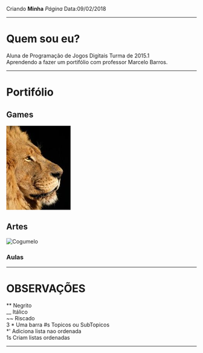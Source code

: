 
Criando **Minha** _Página_ Data:09/02/2018

* * *   

# Quem sou eu?

 Aluna de Programação de Jogos Digitais Turma de 2015.1   
 Aprendendo a fazer um portifólio com professor Marcelo Barros.

* * *   

# Portifólio  

## Games    

[![](leaozao.png)](https://elielton90.github.io/Akili/)

## Artes

![Cogumelo](https://gartic.com.br/imgs/mural/jo/jonny77/super-mario-up-mush-pixel-pixel-art-to-aprendendo-daki-a-pouco-mini-3.png)

### Aulas  

* * *   

# OBSERVAÇÕES

** Negrito  
__ Itálico  
~~ Riscado  
3 * Uma barra
#s Topicos ou SubTopicos  
*' Adiciona lista nao ordenada   
1s Criam listas ordenadas

* * * 
